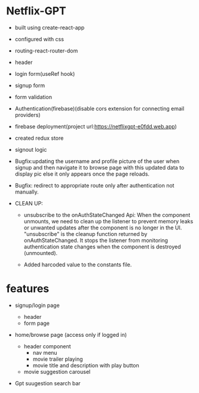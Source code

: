 # Netflix-GPT

- built using create-react-app
- configured with css
- routing-react-router-dom
- header
- login form(useRef hook)
- signup form
- form validation
- Authentication(firebase)(disable cors extension for connecting email providers)
- firebase deployment(project url:https://netflixgpt-e0fdd.web.app)
- created redux store
- signout logic
- Bugfix:updating the username and profile picture of the user when signup and then navigate it to browse page with this updated data to display pic else it only appears once the page reloads.

- Bugfix: redirect to appropriate route only after authentication not manually.

- CLEAN UP:

  - unsubscribe to the onAuthStateChanged Api: When the component unmounts, we need to clean up the listener to prevent memory leaks or unwanted updates after the component is no longer in the UI.
    "unsubscribe" is the cleanup function returned by onAuthStateChanged. It stops the listener from monitoring authentication state changes when the component is destroyed (unmounted).

  - Added harcoded value to the constants file.

# features

- signup/login page
  - header
  - form page
- home/browse page (access only if logged in)

  - header component
    - nav menu
    - movie trailer playing
    - movie title and description with play button
  - movie suggestion carousel

- Gpt suugestion search bar
